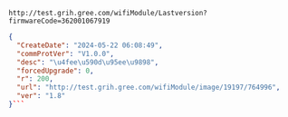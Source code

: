 `http://test.grih.gree.com/wifiModule/Lastversion?firmwareCode=362001067919`

```json
{
  "CreateDate": "2024-05-22 06:08:49",
  "commProtVer": "V1.0.0",
  "desc": "\u4fee\u590d\u95ee\u9898",
  "forcedUpgrade": 0,
  "r": 200,
  "url": "http://test.grih.gree.com/wifiModule/image/19197/764996",
  "ver": "1.8"
}```
